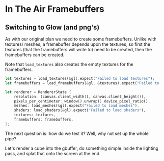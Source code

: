 # In The Air Framebuffers

## Switching to Glow (and png's)
As with our original plan we need to create some framebuffers. Unlike with textures/
meshes, a framebuffer depends upon the textures, so first the textures (that the
framebuffers will write to) need to be created, then the framebuffers can be
created.

Note that `load_textures` also creates the empty textures for the framebuffers.

```rust
let textures = load_textures(&gl).expect("Failed to load textures");
let framebuffers = load_framebuffers(&gl, &textures).expect("Failed to load Fraimbuffers");

let renderer = RendererState {
    resolution: (canvas.client_width(), canvas.client_height()),
    pixels_per_centimeter: window().unwrap().device_pixel_ratio(),
    meshes: load_meshes(&gl).expect("Failed to load meshes"),
    shaders: load_shaders(&gl).expect("Failed to load shaders"),
    textures: textures,
    framebuffers: framebuffers,
};
```

The next question is: how do we test it? Well, why not set up the whole pipe?

Let's render a cube into the gbuffer, do something simple inside the lighting pass,
and splat that onto the screen at the end.


<canvas id="in_the_air/framebuffers"></canvas>
